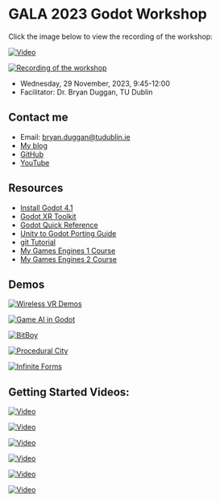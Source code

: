 # GALA 2023 Godot Workshop

Click the image below to view the recording of the workshop:

[![Video](http://img.youtube.com/vi/NMDupdv85FE/0.jpg)](http://www.youtube.com/watch?v=NMDupdv85FE)

[![Recording of the workshop](http://img.youtube.com/vi/9JZSx1z3_vQ/0.jpg)](http://www.youtube.com/watch?v=9JZSx1z3_vQ)

- Wednesday, 29 November, 2023, 9:45-12:00
- Facilitator: Dr. Bryan Duggan, TU Dublin

## Contact me

* Email: bryan.duggan@tudublin.ie
* [My blog](http://bryanduggan.org)
* [GitHub](http://github/skooter500)
* [YouTube](http://youtube.com/skooter500)

## Resources
- [Install Godot 4.1](https://godotengine.org/download/)
- [Godot XR Toolkit](https://docs.godotengine.org/en/stable/tutorials/xr/introducing_xr_tools.html)
- [Godot Quick Reference](godot_ref.md)
- [Unity to Godot Porting Guide](unity_to_godot.md)
- [git Tutorial](gitlab.md)
- [My Games Engines 1 Course](https://github.com/skooter500/GE1-2023)
- [My Games Engines 2 Course](https://github.com/skooter500/GE2-2023)

## Demos

[![Wireless VR Demos](http://img.youtube.com/vi/0ylt28exhds/0.jpg)](http://www.youtube.com/watch?v=0ylt28exhds)

[![Game AI in Godot](http://img.youtube.com/vi/2yy03ItDzlo/0.jpg)](http://www.youtube.com/watch?v=2yy03ItDzlo)

[![BitBoy](http://img.youtube.com/vi/ZxzUO61z-OQ/0.jpg)](http://www.youtube.com/watch?v=ZxzUO61z-OQ)

[![Procedural City](http://img.youtube.com/vi/f9tmgOyUgD8/0.jpg)](http://www.youtube.com/watch?v=f9tmgOyUgD8)

[![Infinite Forms](http://img.youtube.com/vi/NMDupdv85FE/0.jpg)](http://www.youtube.com/watch?v=NMDupdv85FE)


## Getting Started Videos: 

[![Video](http://img.youtube.com/vi/5V9f3MT86M8/0.jpg)](http://www.youtube.com/watch?v=5V9f3MT86M8)

[![Video](http://img.youtube.com/vi/nuLH27AdkCk/0.jpg)](http://www.youtube.com/watch?v=nuLH27AdkCk)

[![Video](http://img.youtube.com/vi/_mAfdeops_E/0.jpg)](http://www.youtube.com/watch?v=_mAfdeops_E)

[![Video](http://img.youtube.com/vi/22VYNOtrcgM/0.jpg)](http://www.youtube.com/watch?v=22VYNOtrcgM)

[![Video](http://img.youtube.com/vi/sPfoZy-cW-E/0.jpg)](http://www.youtube.com/watch?v=sPfoZy-cW-E)

[![Video](http://img.youtube.com/vi/P8Lb8kJdTpI/0.jpg)](http://www.youtube.com/watch?v=HwN3g9Mq0f8)

